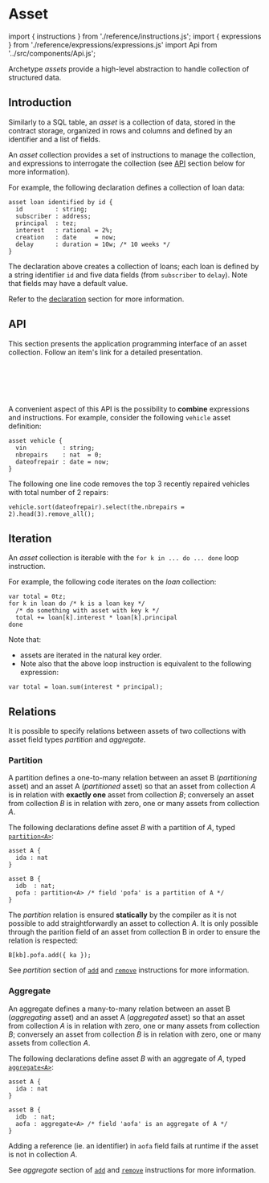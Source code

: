 # Asset

import { instructions } from './reference/instructions.js';
import { expressions } from './reference/expressions/expressions.js'
import Api from '../src/components/Api.js';

Archetype *assets* provide a high-level abstraction to handle collection of structured data.

## Introduction

Similarly to a SQL table, an *asset* is a collection of data, stored in the contract storage, organized in rows and columns and defined by an identifier and a list of fields.

An *asset* collection provides a set of instructions to manage the collection, and expressions to interrogate the collection (see [API](/docs/asset#api) section below for more information).

For example, the following declaration defines a collection of loan data:
```archetype
asset loan identified by id {
  id         : string;
  subscriber : address;
  principal  : tez;
  interest   : rational = 2%;
  creation   : date     = now;
  delay      : duration = 10w; /* 10 weeks */
}
```

The declaration above creates a collection of loans; each loan is defined by a string identifier `id` and five data fields (from `subscriber` to `delay`). Note that fields may have a default value.

Refer to the [declaration](/docs/reference/declarations/storage#asset) section for more information.

## API

This section presents the application programming interface of an asset collection. Follow an item's link for a detailed presentation.

<Api title="Instructions" data={instructions.assets} />
<br/>
<Api title="Expressions" data={expressions.asset} />
<br/>
<Api title="Utility types" data={expressions.assettypes} />
<br/>
<Api title="Utility builtins" data={expressions.assetbuiltins} />
<br/>

A convenient aspect of this API is the possibility to **combine** expressions and instructions. For example, consider the following `vehicle` asset definition:

```archetype
asset vehicle {
  vin          : string;
  nbrepairs    : nat  = 0;
  dateofrepair : date = now;
}
```

The following one line code removes the top 3 recently repaired vehicles with total number of 2 repairs:
```archetype
vehicle.sort(dateofrepair).select(the.nbrepairs = 2).head(3).remove_all();
```

## Iteration

An *asset* collection is iterable with the `for k in ... do ... done` loop instruction.

For example, the following code iterates on the *loan* collection:
```archetype
var total = 0tz;
for k in loan do /* k is a loan key */
  /* do something with asset with key k */
  total += loan[k].interest * loan[k].principal
done
```

Note that:
* assets are iterated in the natural key order.
* Note also that the above loop instruction is equivalent to the following expression:
```archetype
var total = loan.sum(interest * principal);
```
## Relations

It is possible to specify relations between assets of two collections with asset field types *partition* and *aggregate*.

### Partition

A partition defines a one-to-many relation between an asset B (*partitioning* asset) and an asset A (*partitioned* asset) so that an asset from collection *A* is in relation with **exactly one** asset from collection *B*; conversely an asset from collection *B* is in relation with zero, one or many assets from collection *A*.

The following declarations define asset *B* with a partition of *A*, typed [`partition<A>`](/docs/reference/types#p-q-r):
```archetype
asset A {
  ida : nat
}

asset B {
  idb  : nat;
  pofa : partition<A> /* field 'pofa' is a partition of A */
}
```

The *partition* relation is ensured **statically** by the compiler as it is not possible to add straightforwardly an asset to collection *A*. It is only possible through the parition field of an asset from collection B in order to ensure the relation is respected:
```archetype
B[kb].pofa.add({ ka });
```
See *partition* section of [`add`](/docs/reference/instructions/asset#aadda) and [`remove`](/docs/reference/instructions/asset#aremovek) instructions for more information.


### Aggregate

An aggregate defines a many-to-many relation between an asset B (*aggregating* asset) and an asset A (*aggregated* asset) so that an asset from collection *A* is in relation with zero, one or many assets from collection *B*; conversely an asset from collection *B* is in relation with zero, one or many assets from collection *A*.

The following declarations define asset *B* with an aggregate of *A*, typed [`aggregate<A>`](/docs/reference/types#aggregate<A>):
```archetype
asset A {
  ida : nat
}

asset B {
  idb  : nat;
  aofa : aggregate<A> /* field 'aofa' is an aggregate of A */
}
```

Adding a reference (ie. an identifier) in `aofa` field fails at runtime if the asset is not in collection *A*.

See *aggregate* section of [`add`](/docs/reference/instructions/asset#aadda) and [`remove`](/docs/reference/instructions/asset#aremovek) instructions for more information.
